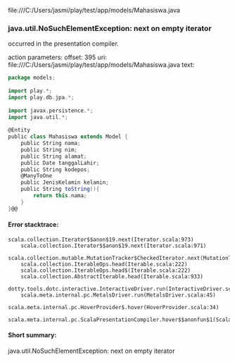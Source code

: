 file:///C:/Users/jasmi/play/test/app/models/Mahasiswa.java
### java.util.NoSuchElementException: next on empty iterator

occurred in the presentation compiler.

action parameters:
offset: 395
uri: file:///C:/Users/jasmi/play/test/app/models/Mahasiswa.java
text:
```scala
package models;
 
import play.*;
import play.db.jpa.*;
 
import javax.persistence.*;
import java.util.*;
 
@Entity
public class Mahasiswa extends Model {
    public String nama;
    public String nim;
    public String alamat;
    public Date tanggalLahir;
    public String kodepos;
    @ManyToOne
    public JenisKelamin kelamin;
    public String toString(){
        return this.nama;
    }
}@@

```



#### Error stacktrace:

```
scala.collection.Iterator$$anon$19.next(Iterator.scala:973)
	scala.collection.Iterator$$anon$19.next(Iterator.scala:971)
	scala.collection.mutable.MutationTracker$CheckedIterator.next(MutationTracker.scala:76)
	scala.collection.IterableOps.head(Iterable.scala:222)
	scala.collection.IterableOps.head$(Iterable.scala:222)
	scala.collection.AbstractIterable.head(Iterable.scala:933)
	dotty.tools.dotc.interactive.InteractiveDriver.run(InteractiveDriver.scala:168)
	scala.meta.internal.pc.MetalsDriver.run(MetalsDriver.scala:45)
	scala.meta.internal.pc.HoverProvider$.hover(HoverProvider.scala:34)
	scala.meta.internal.pc.ScalaPresentationCompiler.hover$$anonfun$1(ScalaPresentationCompiler.scala:329)
```
#### Short summary: 

java.util.NoSuchElementException: next on empty iterator